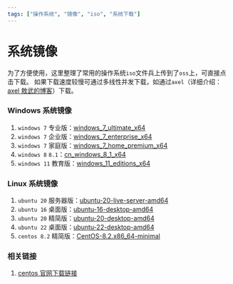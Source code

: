 ```yaml
---
tags: ["操作系统", "镜像", "iso", "系统下载"]
---
```



# 系统镜像

为了方便使用，这里整理了常用的操作系统`iso`文件兵上传到了`oss`上，可直接点击下载。
如果下载速度较慢可通过多线性并发下载，如通过`axel`（详细介绍：[axel 敖武的博客](https://z.wiki/misc/goodthings.html#axel)）下载。

### Windows 系统镜像

1. `windows 7` 专业版：[windows_7_ultimate_x64](http://resources-zwiki.oss-cn-beijing.aliyuncs.com/system-mirror-iso/windows/cn_windows_7_ultimate_x64_dvd_x15-66043.iso)
2. `windows 7` 企业版：[windows_7_enterprise_x64](http://resources-zwiki.oss-cn-beijing.aliyuncs.com/system-mirror-iso/windows/cn_windows_7_enterprise_x64_dvd_x15-70741.iso)
3. `windows 7` 家庭版：[windows_7_home_premium_x64](http://resources-zwiki.oss-cn-beijing.aliyuncs.com/system-mirror-iso/windows/cn_windows_7_home_premium_x64_dvd_x15-65718.iso)
4. `windows 8` `8.1`：[cn_windows_8_1_x64](http://resources-zwiki.oss-cn-beijing.aliyuncs.com/system-mirror-iso/windows/cn_windows_8_1_x64_dvd_2707237.iso)
5. `windows 11` 教育版：[windows_11_editions_x64](http://resources-zwiki.oss-cn-beijing.aliyuncs.com/system-mirror-iso/windows/zh-cn_windows_11_consumer_editions_x64_dvd_904f13e4.iso)

### Linux 系统镜像

1. `ubuntu 20` 服务器版：[ubuntu-20-live-server-amd64](http://resources-zwiki.oss-cn-beijing.aliyuncs.com/system-mirror-iso/linux/ubuntu-20.04.4-live-server-amd64.iso)
2. `ubuntu 16` 桌面版：[ubuntu-16-desktop-amd64](http://resources-zwiki.oss-cn-beijing.aliyuncs.com/system-mirror-iso/linux/ubuntu-16.04.7-desktop-amd64.iso)
3. `ubuntu 20` 精简版：[ubuntu-20-desktop-amd64](http://resources-zwiki.oss-cn-beijing.aliyuncs.com/system-mirror-iso/linux/ubuntu-20.04.4-desktop-amd64.iso)
4. `ubuntu 22` 桌面版：[ubuntu-22-desktop-amd64](http://resources-zwiki.oss-cn-beijing.aliyuncs.com/system-mirror-iso/linux/ubuntu-22.04-desktop-amd64.iso)
5. `centos 8.2` 精简版：[CentOS-8.2.x86_64-minimal](http://resources-zwiki.oss-cn-beijing.aliyuncs.com/system-mirror-iso/linux/CentOS-8.2.2004-x86_64-minimal.iso)


### 相关链接
1. [centos 官网下载链接](https://www.centos.org/download/)

